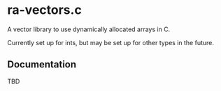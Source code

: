 # ra-vectors.c

A vector library to use dynamically allocated arrays in C.

Currently set up for ints,
but may be set up for other types in the future.



## Documentation

TBD